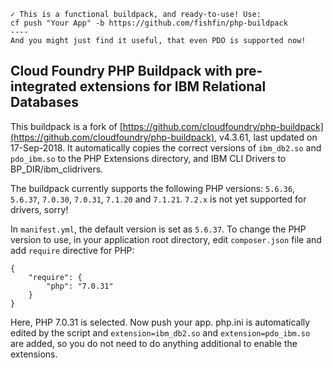     ✓ This is a functional buildpack, and ready-to-use! Use:
    cf push "Your App" -b https://github.com/fishfin/php-buildpack
    ----
    And you might just find it useful, that even PDO is supported now!


## Cloud Foundry PHP Buildpack with pre-integrated extensions for IBM Relational Databases
This buildpack is a fork of [https://github.com/cloudfoundry/php-buildpack](https://github.com/cloudfoundry/php-buildpack), v4.3.61, last updated on 17-Sep-2018. It automatically copies the correct versions of `ibm_db2.so` and `pdo_ibm.so` to the PHP Extensions directory, and IBM CLI Drivers to BP_DIR/ibm\_clidrivers.

The buildpack currently supports the following PHP versions: `5.6.36`, `5.6.37`, `7.0.30`, `7.0.31`, `7.1.20` and `7.1.21`. `7.2.x` is not yet supported for drivers, sorry!

In `manifest.yml`, the default version is set as `5.6.37`. To change the PHP version to use, in your application root directory, edit `composer.json` file and add `require` directive for PHP:
```
{
    "require": {
        "php": "7.0.31"
    }
}
```
Here, PHP 7.0.31 is selected. Now push your app. php.ini is automatically edited by the script and `extension=ibm_db2.so` and `extension=pdo_ibm.so` are added, so you do not need to do anything additional to enable the extensions.
